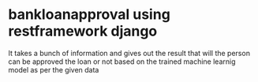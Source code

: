 # bankloanapproval using restframework django
It takes a bunch of information and gives out the result that will the person can be approved the loan or not based on the trained machine learnig model as per the given data
